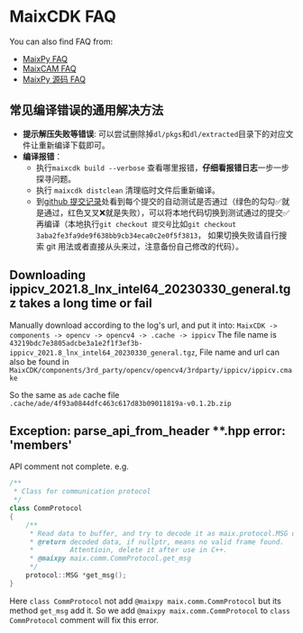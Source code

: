 MaixCDK FAQ
===

You can also find FAQ from:
* [MaixPy FAQ](https://wiki.sipeed.com/maixpy/doc/en/faq.html)
* [MaixCAM FAQ](https://wiki.sipeed.com/hardware/zh/maixcam/faq.html)
* [MaixPy 源码 FAQ](https://wiki.sipeed.com/maixpy/doc/zh/source_code/faq.html)

## 常见编译错误的通用解决方法

* **提示解压失败等错误**: 可以尝试删除掉`dl/pkgs`和`dl/extracted`目录下的对应文件让重新编译下载即可。
* **编译报错**：
  * 执行`maixcdk build --verbose` 查看哪里报错，**仔细看报错日志**一步一步探寻问题。
  * 执行 `maixcdk distclean` 清理临时文件后重新编译。
  * 到[github 提交记录](https://github.com/sipeed/MaixCDK/commits/main/)处看到每个提交的自动测试是否通过（绿色的勾勾✅就是通过，红色叉叉❌就是失败），可以将本地代码切换到测试通过的提交✅再编译（本地执行`git checkout 提交号`比如`git checkout 3aba2fe3fa9de9f638bb9cb34eca0c2e0f5f3813`， 如果切换失败请自行搜索 git 用法或者直接从头来过，注意备份自己修改的代码）。

## Downloading ippicv_2021.8_lnx_intel64_20230330_general.tgz takes a long time or fail

Manually download according to the log's url, and put it into:
`MaixCDK -> components -> opencv -> opencv4 -> .cache -> ippicv`
The file name is `43219bdc7e3805adcbe3a1e2f1f3ef3b-ippicv_2021.8_lnx_intel64_20230330_general.tgz`,
File name and url can also be found in `MaixCDK/components/3rd_party/opencv/opencv4/3rdparty/ippicv/ippicv.cmake`

So the same as `ade` cache file `.cache/ade/4f93a0844dfc463c617d83b09011819a-v0.1.2b.zip`

## Exception: parse_api_from_header **.hpp error: 'members'

API comment not complete.
e.g.

```cpp
/**
 * Class for communication protocol
 */
class CommProtocol
{
    /**
     * Read data to buffer, and try to decode it as maix.protocol.MSG object
     * @return decoded data, if nullptr, means no valid frame found.
     *         Attentioin, delete it after use in C++.
     * @maixpy maix.comm.CommProtocol.get_msg
     */
    protocol::MSG *get_msg();
}
```

Here `class CommProtocol` not add `@maixpy maix.comm.CommProtocol` but its method `get_msg` add it.
So we add `@maixpy maix.comm.CommProtocol` to `class CommProtocol` comment will fix this error.
